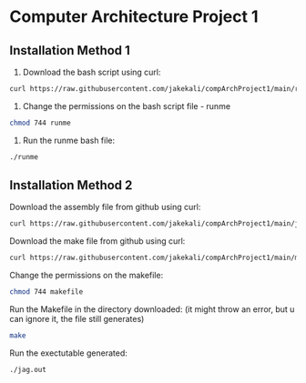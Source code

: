 # Computer Architecture Project 1

## Installation Method 1
1. Download the bash script using curl: 
```bash
curl https://raw.githubusercontent.com/jakekali/compArchProject1/main/runme --output runme
```
1. Change the permissions on the bash script file - runme
```bash
chmod 744 runme
```
1. Run the runme bash file: 
```bash
./runme
```

## Installation Method 2
Download the assembly file from github using curl:
```bash
curl https://raw.githubusercontent.com/jakekali/compArchProject1/main/jag.s --output jag.s
```
Download the make file from github using curl: 
```bash
curl https://raw.githubusercontent.com/jakekali/compArchProject1/main/makefile --output makefile
```
Change the permissions on the makefile: 
```bash
chmod 744 makefile
```
Run the Makefile in the directory downloaded: (it might throw an error, but u can ignore it, the file still generates)
```bash
make
```
Run the exectutable generated: 
```bash
./jag.out
```

